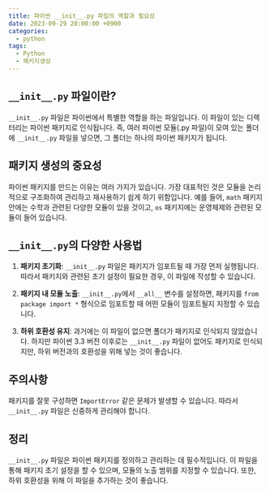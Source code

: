 ```yaml
---
title: 파이썬 __init__.py 파일의 역할과 필요성
date: 2023-09-29 20:00:00 +0900
categories:
  - python
tags:
  - Python
  - 패키지생성
---
```


## `__init__.py` 파일이란?

`__init__.py` 파일은 파이썬에서 특별한 역할을 하는 파일입니다. 이 파일이 있는 디렉터리는 파이썬 패키지로 인식됩니다. 즉, 여러 파이썬 모듈(.py 파일)이 모여 있는 폴더에 `__init__.py` 파일을 넣으면, 그 폴더는 하나의 파이썬 패키지가 됩니다. 

## 패키지 생성의 중요성

파이썬 패키지를 만드는 이유는 여러 가지가 있습니다. 가장 대표적인 것은 모듈을 논리적으로 구조화하여 관리하고 재사용하기 쉽게 하기 위함입니다. 예를 들어, `math` 패키지 안에는 수학과 관련된 다양한 모듈이 있을 것이고, `os` 패키지에는 운영체제와 관련된 모듈이 들어 있습니다.

## `__init__.py`의 다양한 사용법

1. **패키지 초기화**: `__init__.py` 파일은 패키지가 임포트될 때 가장 먼저 실행됩니다. 따라서 패키지와 관련된 초기 설정이 필요한 경우, 이 파일에 작성할 수 있습니다.
  
2. **패키지 내 모듈 노출**: `__init__.py`에서 `__all__` 변수를 설정하면, 패키지를 `from package import *` 형식으로 임포트할 때 어떤 모듈이 임포트될지 지정할 수 있습니다.
  
3. **하위 호환성 유지**: 과거에는 이 파일이 없으면 폴더가 패키지로 인식되지 않았습니다. 하지만 파이썬 3.3 버전 이후로는 `__init__.py` 파일이 없어도 패키지로 인식되지만, 하위 버전과의 호환성을 위해 넣는 것이 좋습니다.

## 주의사항

패키지를 잘못 구성하면 `ImportError` 같은 문제가 발생할 수 있습니다. 따라서 `__init__.py` 파일은 신중하게 관리해야 합니다.

## 정리

`__init__.py` 파일은 파이썬 패키지를 정의하고 관리하는 데 필수적입니다. 이 파일을 통해 패키지 초기 설정을 할 수 있으며, 모듈의 노출 범위를 지정할 수 있습니다. 또한, 하위 호환성을 위해 이 파일을 추가하는 것이 좋습니다.